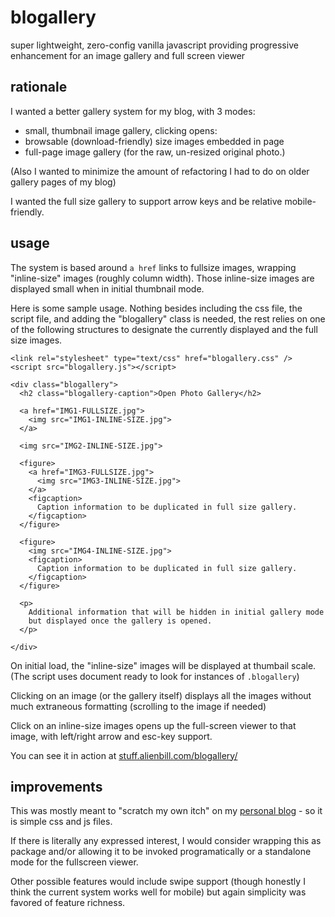 # blogallery

super lightweight, zero-config vanilla javascript providing progressive enhancement for
an image gallery and full screen viewer

## rationale

I wanted a better gallery system for my blog, with 3 modes:

*  small, thumbnail image gallery, clicking opens:
*  browsable (download-friendly) size images embedded in page
*  full-page image gallery (for the raw, un-resized original photo.)

(Also I wanted to minimize the amount of refactoring I had to do on older gallery pages of my blog)

I wanted the full size gallery to support arrow keys and be relative mobile-friendly.

## usage

The system is based around `a href` links to fullsize images, wrapping "inline-size" images
(roughly column width). Those inline-size images are displayed small when in initial thumbnail mode.

Here is some sample usage. Nothing besides including the css file, the script file, and adding the 
"blogallery" class is needed, the rest relies on one of the following structures to designate the currently
displayed and the full size images.

```
<link rel="stylesheet" type="text/css" href="blogallery.css" />
<script src="blogallery.js"></script>

<div class="blogallery">
  <h2 class="blogallery-caption">Open Photo Gallery</h2>
  
  <a href="IMG1-FULLSIZE.jpg">
    <img src="IMG1-INLINE-SIZE.jpg">
  </a>
  
  <img src="IMG2-INLINE-SIZE.jpg">
  
  <figure>
    <a href="IMG3-FULLSIZE.jpg">
      <img src="IMG3-INLINE-SIZE.jpg">
    </a>
    <figcaption>
      Caption information to be duplicated in full size gallery.
    </figcaption>    
  </figure>  

  <figure>
    <img src="IMG4-INLINE-SIZE.jpg">
    <figcaption>
      Caption information to be duplicated in full size gallery.
    </figcaption>    
  </figure>  
  
  <p>
    Additional information that will be hidden in initial gallery mode
    but displayed once the gallery is opened.
  </p>
  
</div>

```

On initial load, the "inline-size" images will be displayed at thumbail scale. (The script uses
document ready to look for instances of `.blogallery`)

Clicking on an image (or the gallery itself) displays all the images without much extraneous formatting
(scrolling to the image if needed)

Click on an inline-size images opens up the full-screen viewer to that image, with left/right arrow and esc-key support.

You can see it in action at [stuff.alienbill.com/blogallery/](https://stuff.alienbill.com/blogallery/)

## improvements

This was mostly meant to "scratch my own itch" on my [personal blog](https://kirk.is/) - so it is simple
css and js files.

If there is literally any expressed interest, I would consider wrapping this as package and/or allowing it 
to be invoked programatically or a standalone mode for the fullscreen viewer.

Other possible features would include swipe support (though honestly I think the current system works 
well for mobile) but again simplicity was favored of feature richness.
